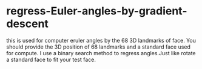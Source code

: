# regress-Euler-angles-by-gradient-descent
this is used for computer eruler angles by the 68 3D landmarks of face.
You should provide the 3D position of 68 landmarks and a standard face used for compute.
I use a binary search method to regress angles.Just like rotate a standard face to fit your test face.